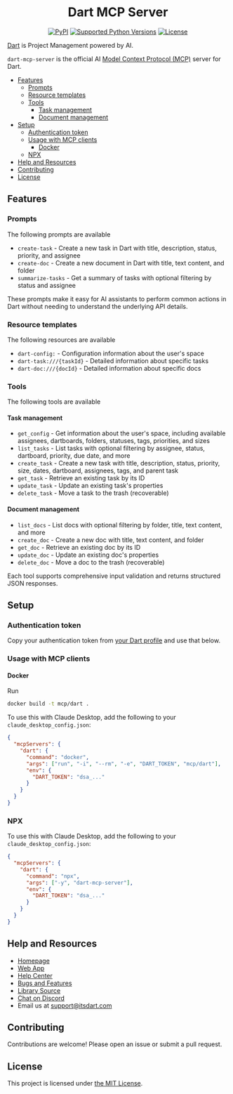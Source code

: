 <div align="center">
  <h1>Dart MCP Server</h1>
  <p>
    <a href="https://pypi.org/project/dart-mcp-server"><img src="https://img.shields.io/pypi/v/dart-mcp-server" alt="PyPI"></a>
    <a href="pyproject.toml"><img src="https://img.shields.io/pypi/pyversions/dart-mcp-server" alt="Supported Python Versions"></a>
    <a href="LICENSE"><img src="https://img.shields.io/github/license/its-dart/dart-mcp-server" alt="License"></a>
  </p>
</div>

[Dart](https://itsdart.com?nr=1) is Project Management powered by AI.

`dart-mcp-server` is the official AI [Model Context Protocol (MCP)](https://github.com/modelcontextprotocol) server for Dart.

- [Features](#features)
  - [Prompts](#prompts)
  - [Resource templates](#resource-templates)
  - [Tools](#tools)
    - [Task management](#task-management)
    - [Document management](#document-management)
- [Setup](#setup)
  - [Authentication token](#authentication-token)
  - [Usage with MCP clients](#usage-with-mcp-clients)
    - [Docker](#docker)
  - [NPX](#npx)
- [Help and Resources](#help-and-resources)
- [Contributing](#contributing)
- [License](#license)

## Features

### Prompts

The following prompts are available

- `create-task` - Create a new task in Dart with title, description, status, priority, and assignee
- `create-doc` - Create a new document in Dart with title, text content, and folder
- `summarize-tasks` - Get a summary of tasks with optional filtering by status and assignee

These prompts make it easy for AI assistants to perform common actions in Dart without needing to understand the underlying API details.

### Resource templates

The following resources are available

- `dart-config:` - Configuration information about the user's space
- `dart-task:///{taskId}` - Detailed information about specific tasks
- `dart-doc:///{docId}` - Detailed information about specific docs

### Tools

The following tools are available

#### Task management

- `get_config` - Get information about the user's space, including available assignees, dartboards, folders, statuses, tags, priorities, and sizes
- `list_tasks` - List tasks with optional filtering by assignee, status, dartboard, priority, due date, and more
- `create_task` - Create a new task with title, description, status, priority, size, dates, dartboard, assignees, tags, and parent task
- `get_task` - Retrieve an existing task by its ID
- `update_task` - Update an existing task's properties
- `delete_task` - Move a task to the trash (recoverable)

#### Document management

- `list_docs` - List docs with optional filtering by folder, title, text content, and more
- `create_doc` - Create a new doc with title, text content, and folder
- `get_doc` - Retrieve an existing doc by its ID
- `update_doc` - Update an existing doc's properties
- `delete_doc` - Move a doc to the trash (recoverable)

Each tool supports comprehensive input validation and returns structured JSON responses.

## Setup

### Authentication token

Copy your authentication token from [your Dart profile](https://app.itsdart.com/?settings=account) and use that below.

### Usage with MCP clients

#### Docker

Run

```bash
docker build -t mcp/dart .
```

To use this with Claude Desktop, add the following to your `claude_desktop_config.json`:

```json
{
  "mcpServers": {
    "dart": {
      "command": "docker",
      "args": ["run", "-i", "--rm", "-e", "DART_TOKEN", "mcp/dart"],
      "env": {
        "DART_TOKEN": "dsa_..."
      }
    }
  }
}
```

### NPX

To use this with Claude Desktop, add the following to your `claude_desktop_config.json`:

```json
{
  "mcpServers": {
    "dart": {
      "command": "npx",
      "args": ["-y", "dart-mcp-server"],
      "env": {
        "DART_TOKEN": "dsa_..."
      }
    }
  }
}
```

## Help and Resources

- [Homepage](https://www.itsdart.com/?nr=1)
- [Web App](https://app.itsdart.com/)
- [Help Center](https://help.itsdart.com/)
- [Bugs and Features](https://app.itsdart.com/p/r/JFyPnhL9En61)
- [Library Source](https://github.com/its-dart/dart-mcp-server/)
- [Chat on Discord](https://discord.gg/RExv8jEkSh)
- Email us at [support@itsdart.com](mailto:support@itsdart.com)

## Contributing

Contributions are welcome! Please open an issue or submit a pull request.

## License

This project is licensed under [the MIT License](LICENSE).

